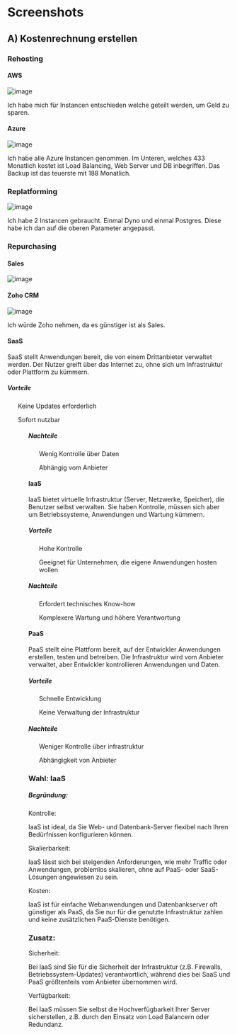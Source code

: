# Screenshots 
## A) Kostenrechnung erstellen 

### Rehosting 

#### AWS 
![image](https://github.com/user-attachments/assets/7c8fb480-5d33-4e9b-b20b-df395a7260da)

<p> Ich habe mich für Instancen entschieden welche geteilt werden, um Geld zu sparen.</p>

#### Azure
![image](https://github.com/user-attachments/assets/62a95e4a-437c-485c-a393-709e863b1f88)

<p> Ich habe alle Azure Instancen genommen. Im Unteren, welches 433 Monatlich kostet ist Load Balancing, Web Server und DB inbegriffen. Das Backup ist das teuerste mit 188 Monatlich.  </p>

### Replatforming 
![image](https://github.com/user-attachments/assets/2307f64b-7715-4fdb-9c55-26a0eb1dc0fa)

<p> Ich habe 2 Instancen gebraucht. Einmal Dyno und einmal Postgres. Diese habe ich dan auf die oberen Parameter angepasst. </p>

### Repurchasing 

#### Sales 
![image](https://github.com/user-attachments/assets/58f90662-3a4b-4ac4-957e-eb5bac7daa06)

#### Zoho CRM  
![image](https://github.com/user-attachments/assets/f20d84c6-0aa7-4347-bfb2-27a920cf9374)

<p> Ich würde Zoho nehmen, da es günstiger ist als Sales.</p>

#### SaaS
<p> SaaS stellt Anwendungen bereit, die von einem Drittanbieter verwaltet werden. Der Nutzer greift über das Internet zu, ohne sich um Infrastruktur oder Plattform zu kümmern. </p>

##### Vorteile 
<ls>
  <ul> Keine Updates erforderlich </ul>
  <ul> Sofort nutzbar <ul>
<ls>

##### Nachteile 
<ls>
  <ul> Wenig Kontrolle über Daten  </ul>
  <ul> Abhängig vom Anbieter </ul>
</ls>

#### IaaS 
<p> IaaS bietet virtuelle Infrastruktur (Server, Netzwerke, Speicher), die Benutzer selbst verwalten. Sie haben Kontrolle, müssen sich aber um Betriebssysteme, Anwendungen und Wartung kümmern.</p>

##### Vorteile 
<ls>
  <ul> Hohe Kontrolle  </ul>
  <ul> Geeignet für Unternehmen, die eigene Anwendungen hosten wollen </ul>
</ls>

##### Nachteile 
<ls>
  <ul> Erfordert technisches Know-how  </ul>
  <ul>Komplexere Wartung und höhere Verantwortung </ul>
</ls>

#### PaaS 
<p> PaaS stellt eine Plattform bereit, auf der Entwickler Anwendungen erstellen, testen und betreiben. Die Infrastruktur wird vom Anbieter verwaltet, aber Entwickler kontrollieren Anwendungen und Daten.</p>

##### Vorteile 
<ls>
  <ul> Schnelle Entwicklung  </ul>
  <ul> Keine Verwaltung der Infrastruktur </ul>
</ls>

##### Nachteile 
<ls>
  <ul> Weniger Kontrolle über infrastruktur </ul>
  <ul> Abhängigkeit von Anbieter </ul>
</ls>

### Wahl: IaaS 
##### Begründung: 
Kontrolle: 
<p> IaaS ist ideal, da Sie Web- und Datenbank-Server flexibel nach Ihren Bedürfnissen konfigurieren können. </p>

Skalierbarkeit: 
<p> IaaS lässt sich bei steigenden Anforderungen, wie mehr Traffic oder Anwendungen, problemlos skalieren, ohne auf PaaS- oder SaaS-Lösungen angewiesen zu sein. </p>

Kosten: 
<p> IaaS ist für einfache Webanwendungen und Datenbankserver oft günstiger als PaaS, da Sie nur für die genutzte Infrastruktur zahlen und keine zusätzlichen PaaS-Dienste benötigen.</p>

### Zusatz: 
Sicherheit: 
<p> 
Bei IaaS sind Sie für die Sicherheit der Infrastruktur (z.B. Firewalls, Betriebssystem-Updates) verantwortlich, während dies bei SaaS und PaaS größtenteils vom Anbieter übernommen wird. </p>

Verfügbarkeit: 
<p> Bei IaaS müssen Sie selbst die Hochverfügbarkeit Ihrer Server sicherstellen, z.B. durch den Einsatz von Load Balancern oder Redundanz.</p>
